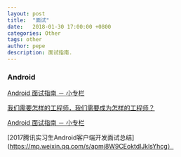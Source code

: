 ```yaml
---
layout: post
title:  "面试"
date:   2018-01-30 17:00:00 +0800
categories: Other
tags: other
author: pepe
description: 面试指南.
---
```


### Android

[Android 面试指南 － 小专栏](https://xiaozhuanlan.com/android-interview)

[我们需要怎样的工程师，我们需要成为怎样的工程师？](https://zhuanlan.zhihu.com/p/30159850?utm_medium=social&utm_source=qq)

[Android 面试指南 － 小专栏](https://xiaozhuanlan.com/android-interview)

[2017腾讯实习生Android客户端开发面试总结](https://mp.weixin.qq.com/s/apmj8W9CEoktdlJklsYhcg）


